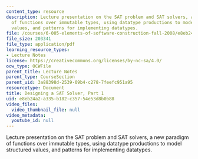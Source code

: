 ```yaml
---
content_type: resource
description: Lecture presentation on the SAT problem and SAT solvers, a new paradigm
  of functions over immutable types, using datatype productions to model structured
  values, and patterns for implementing datatypes.
file: /courses/6-005-elements-of-software-construction-fall-2008/e8eb24a2a335b182c35754e53d8b0b88_MIT6_005f08_lec10.pdf
file_size: 203341
file_type: application/pdf
learning_resource_types:
- Lecture Notes
license: https://creativecommons.org/licenses/by-nc-sa/4.0/
ocw_type: OCWFile
parent_title: Lecture Notes
parent_type: CourseSection
parent_uid: 3a88398d-2539-09b4-c278-7feefc951a95
resourcetype: Document
title: Designing a SAT Solver, Part 1
uid: e8eb24a2-a335-b182-c357-54e53d8b0b88
video_files:
  video_thumbnail_file: null
video_metadata:
  youtube_id: null
---
```

Lecture presentation on the SAT problem and SAT solvers, a new paradigm of functions over immutable types, using datatype productions to model structured values, and patterns for implementing datatypes.